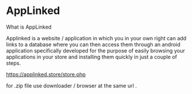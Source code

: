 # AppLinked


What is AppLinked

Applinked is a website / application in which you in your own right can add links to a database where you can then access them through an android application specifically developed for the purpose of easily browsing your applications in your store and installing them quickly in just a couple of steps.


https://applinked.store/store.php


for .zip file use downloader / browser at the same url .

